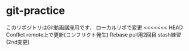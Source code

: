 ﻿# git-practice
このリポジトリはGit動画講座用です．
ローカルリポで変更
<<<<<<< HEAD
Conflict remote上で更新(コンフリクト発生)
Rebase pull用2回目
stash練習(2nd変更)

